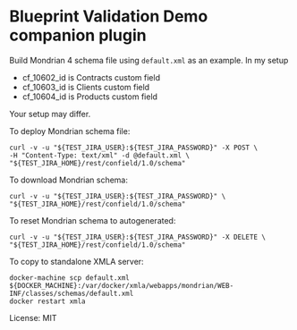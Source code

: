 # Blueprint Validation Demo companion plugin

Build Mondrian 4 schema file using `default.xml` as an example. In my setup

- cf_10602_id is Contracts custom field
- cf_10603_id is Clients custom field
- cf_10604_id is Products custom field

Your setup may differ.

To deploy Mondrian schema file:

```
curl -v -u "${TEST_JIRA_USER}:${TEST_JIRA_PASSWORD}" -X POST \
-H "Content-Type: text/xml" -d @default.xml \
"${TEST_JIRA_HOME}/rest/confield/1.0/schema"
```

To download Mondrian schema:

```
curl -v -u "${TEST_JIRA_USER}:${TEST_JIRA_PASSWORD}" \
"${TEST_JIRA_HOME}/rest/confield/1.0/schema"
```

To reset Mondrian schema to autogenerated:

```
curl -v -u "${TEST_JIRA_USER}:${TEST_JIRA_PASSWORD}" -X DELETE \
"${TEST_JIRA_HOME}/rest/confield/1.0/schema"
```

To copy to standalone XMLA server:

```
docker-machine scp default.xml ${DOCKER_MACHINE}:/var/docker/xmla/webapps/mondrian/WEB-INF/classes/schemas/default.xml
docker restart xmla
```

License: MIT
